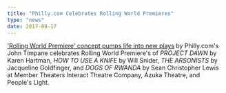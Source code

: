 ```yaml
---
title: "Philly.com Celebrates Rolling World Premieres"
type: "news"
date: 2017-08-17
---
```


<span class="lead-in"><a href="http://www.philly.com/philly/entertainment/arts/rolling-world-premiere-concept-pumps-life-into-new-plays-20170816.html" rel="nofollow">'Rolling World Premiere' concept pumps life into new plays</a> by Philly.com's John Timpane celebrates Rolling World Premiere's of *PROJECT DAWN* by Karen Hartman, *HOW TO USE A KNIFE* by Will Snider, *THE ARSONISTS* by <span>Jacqueline Goldfinger</span>, and *DOGS OF RWANDA* by Sean Christopher Lewis at Member Theaters Interact Theatre Company, Azuka Theatre, and People's Light.</span>

